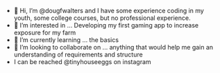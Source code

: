 - 👋 Hi, I’m @dougfwalters and I have some experience coding in my youth, some college courses, but no professional experience.
- 👀 I’m interested in ... Developing my first gaming app to increase exposure for my farm
- 🌱 I’m currently learning ... the basics
- 💞️ I’m looking to collaborate on ... anything that would help me gain an understanding of requirements and structure
- I can be reached @tinyhouseeggs on instagram


